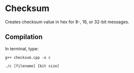 # Checksum

Creates checksum value in hex for 8-, 16, or 32-bit messages.

## Compilation

In terminal, type:
```
g++ checksum.cpp -o c
```

```
./c [filename] [bit size]
```
